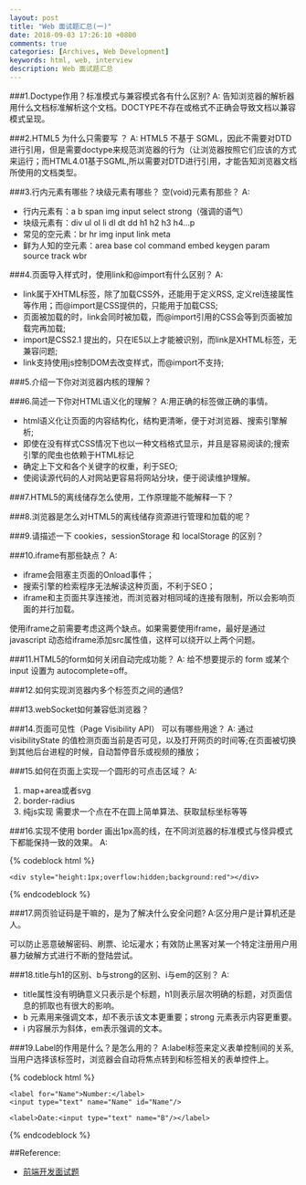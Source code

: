 ```yaml
---
layout: post
title: "Web 面试题汇总(一)"
date: 2018-09-03 17:26:10 +0800
comments: true
categories: [Archives, Web Development]
keywords: html, web, interview
description: Web 面试题汇总
---
```


###1.Doctype作用？标准模式与兼容模式各有什么区别?
A: 告知浏览器的解析器用什么文档标准解析这个文档。DOCTYPE不存在或格式不正确会导致文档以兼容模式呈现。


###2.HTML5 为什么只需要写 <!DOCTYPE HTML>？
A: HTML5 不基于 SGML，因此不需要对DTD进行引用，但是需要doctype来规范浏览器的行为（让浏览器按照它们应该的方式来运行；而HTML4.01基于SGML,所以需要对DTD进行引用，才能告知浏览器文档所使用的文档类型。

###3.行内元素有哪些？块级元素有哪些？ 空(void)元素有那些？
A:

* 行内元素有：a b span img input select strong（强调的语气）
* 块级元素有：div ul ol li dl dt dd h1 h2 h3 h4…p
* 常见的空元素：br hr img input link meta
* 鲜为人知的空元素：area base col command embed keygen param source track wbr

###4.页面导入样式时，使用link和@import有什么区别？
A:

* link属于XHTML标签，除了加载CSS外，还能用于定义RSS, 定义rel连接属性等作用；而@import是CSS提供的，只能用于加载CSS;
* 页面被加载的时，link会同时被加载，而@import引用的CSS会等到页面被加载完再加载;
* import是CSS2.1 提出的，只在IE5以上才能被识别，而link是XHTML标签，无兼容问题;
* link支持使用js控制DOM去改变样式，而@import不支持;


###5.介绍一下你对浏览器内核的理解？

###6.简述一下你对HTML语义化的理解？
A:用正确的标签做正确的事情。

* html语义化让页面的内容结构化，结构更清晰，便于对浏览器、搜索引擎解析;
* 即使在没有样式CSS情况下也以一种文档格式显示，并且是容易阅读的;搜索引擎的爬虫也依赖于HTML标记
* 确定上下文和各个关键字的权重，利于SEO;
* 使阅读源代码的人对网站更容易将网站分块，便于阅读维护理解。

###7.HTML5的离线储存怎么使用，工作原理能不能解释一下？

###8.浏览器是怎么对HTML5的离线储存资源进行管理和加载的呢？
<!--more-->
###9.请描述一下 cookies，sessionStorage 和 localStorage 的区别？

###10.iframe有那些缺点？
A:   

* iframe会阻塞主页面的Onload事件；
* 搜索引擎的检索程序无法解读这种页面，不利于SEO；
* iframe和主页面共享连接池，而浏览器对相同域的连接有限制，所以会影响页面的并行加载。

使用iframe之前需要考虑这两个缺点。如果需要使用iframe，最好是通过javascript 动态给iframe添加src属性值，这样可以绕开以上两个问题。

###11.HTML5的form如何关闭自动完成功能？
A: 给不想要提示的 form 或某个 input 设置为 autocomplete=off。

###12.如何实现浏览器内多个标签页之间的通信?

###13.webSocket如何兼容低浏览器？

###14.页面可见性（Page Visibility API） 可以有哪些用途？
A: 通过 visibilityState 的值检测页面当前是否可见，以及打开网页的时间等;在页面被切换到其他后台进程的时候，自动暂停音乐或视频的播放；

###15.如何在页面上实现一个圆形的可点击区域？
A:

1. map+area或者svg
2. border-radius
3. 纯js实现 需要求一个点在不在圆上简单算法、获取鼠标坐标等等

###16.实现不使用 border 画出1px高的线，在不同浏览器的标准模式与怪异模式下都能保持一致的效果。
A:

{% codeblock html %}

	<div style="height:1px;overflow:hidden;background:red"></div>
{% endcodeblock %}

###17.网页验证码是干嘛的，是为了解决什么安全问题?
A:区分用户是计算机还是人。

可以防止恶意破解密码、刷票、论坛灌水；有效防止黑客对某一个特定注册用户用暴力破解方式进行不断的登陆尝试。

###18.title与h1的区别、b与strong的区别、i与em的区别？
A:

* title属性没有明确意义只表示是个标题，h1则表示层次明确的标题，对页面信息的抓取也有很大的影响。  
* b 元素用来强调文本，却不表示该文本更重要；strong 元素表示内容更重要。
* i 内容展示为斜体，em表示强调的文本。

###19.Label的作用是什么？是怎么用的？
A:label标签来定义表单控制间的关系,当用户选择该标签时，浏览器会自动将焦点转到和标签相关的表单控件上。

{% codeblock html %}

	<label for="Name">Number:</label>
	<input type="text" name="Name" id="Name"/>
	
	<label>Date:<input type="text" name="B"/></label>
{% endcodeblock %}

##Reference:

* [前端开发面试题](https://github.com/markyun/My-blog/tree/master/Front-end-Developer-Questions/Questions-and-Answers)  

